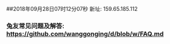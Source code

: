 ##2018年09月28日07时12分07秒 新址: 159.65.185.112
### 兔友常见问题及解答: https://github.com/wanggonging/d/blob/w/FAQ.md
